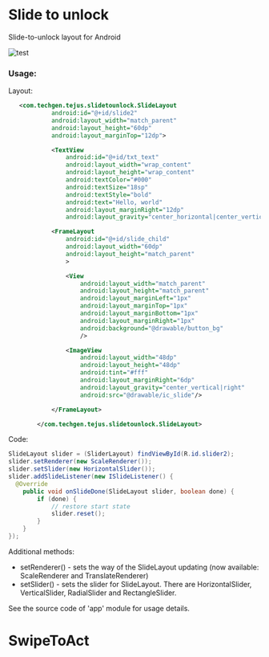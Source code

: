 # Slide to unlock
Slide-to-unlock layout for Android

![test](https://github.com/TejusAcentria/SwipeButtonView.git)

### Usage:

Layout:

```xml
   <com.techgen.tejus.slidetounlock.SlideLayout
            android:id="@+id/slide2"
            android:layout_width="match_parent"
            android:layout_height="60dp"
            android:layout_marginTop="12dp">

            <TextView
                android:id="@+id/txt_text"
                android:layout_width="wrap_content"
                android:layout_height="wrap_content"
                android:textColor="#000"
                android:textSize="18sp"
                android:textStyle="bold"
                android:text="Hello, world"
                android:layout_marginRight="12dp"
                android:layout_gravity="center_horizontal|center_vertical"/>

            <FrameLayout
                android:id="@+id/slide_child"
                android:layout_width="60dp"
                android:layout_height="match_parent"
                >

                <View
                    android:layout_width="match_parent"
                    android:layout_height="match_parent"
                    android:layout_marginLeft="1px"
                    android:layout_marginTop="1px"
                    android:layout_marginBottom="1px"
                    android:layout_marginRight="1px"
                    android:background="@drawable/button_bg"
                    />

                <ImageView
                    android:layout_width="48dp"
                    android:layout_height="48dp"
                    android:tint="#fff"
                    android:layout_marginRight="6dp"
                    android:layout_gravity="center_vertical|right"
                    android:src="@drawable/ic_slide"/>

            </FrameLayout>

        </com.techgen.tejus.slidetounlock.SlideLayout>


```

Code:

```java
SlideLayout slider = (SliderLayout) findViewById(R.id.slider2);
slider.setRenderer(new ScaleRenderer());
slider.setSlider(new HorizontalSlider());
slider.addSlideListener(new ISlideListener() {
  @Override
    public void onSlideDone(SlideLayout slider, boolean done) {
        if (done) {
            // restore start state
            slider.reset();
        }
    }
});
```

Additional methods:
- setRenderer() - sets the way of the SlideLayout updating (now available: ScaleRenderer and TranslateRenderer)
- setSlider() - sets the slider for SlideLayout. There are HorizontalSlider, VerticalSlider, RadialSlider and RectangleSlider.

See the source code of 'app' module for usage details.
# SwipeToAct
